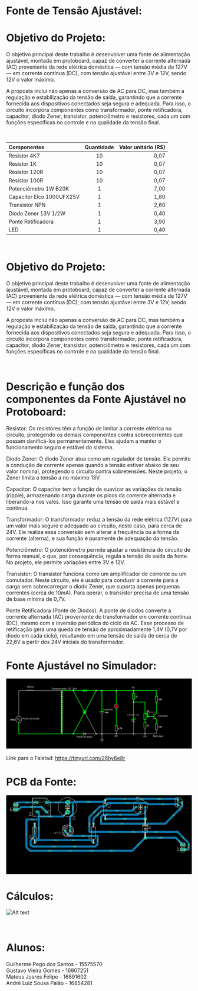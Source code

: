# Fonte de Tensão Ajustável:

# Objetivo do Projeto:

O objetivo principal deste trabalho é desenvolver uma fonte de alimentação ajustável, montada em protoboard, capaz de converter a corrente alternada (AC) proveniente da rede elétrica doméstica — com tensão média de 127V — em corrente contínua (DC), com tensão ajustável entre 3V e 12V, sendo 12V o valor máximo.

A proposta inclui não apenas a conversão de AC para DC, mas também a regulação e estabilização da tensão de saída, garantindo que a corrente fornecida aos dispositivos conectados seja segura e adequada. Para isso, o circuito incorpora componentes como transformador, ponte retificadora, capacitor, diodo Zener, transistor, potenciômetro e resistores, cada um com funções específicas no controle e na qualidade da tensão final.

<br>

| Componentes | Quantidade | Valor unitário (R$) |
|:-----|:--------:|------:|
| Resistor 4K7 | 10 | 0,07 |
| Resistor 1K | 10 | 0,07 |
| Resistor 120R | 10 | 0,07 |
| Resistor 100R | 10 | 0,07 |
| Potenciômetro 1W B20K | 1 | 7,00 |
| Capacitor Elco 1000UFX25V | 1 | 1,80|
| Transistor NPN | 1 | 2,60 |
| Diodo Zener 13V 1/2W | 1 | 0,40 |
| Ponte Retificadora | 1 | 3,90 |
| LED | 1 | 0,40 |

<br>

# Objetivo do Projeto:

O objetivo principal deste trabalho é desenvolver uma fonte de alimentação ajustável, montada em protoboard, capaz de converter a corrente alternada (AC) proveniente da rede elétrica doméstica — com tensão média de 127V — em corrente contínua (DC), com tensão ajustável entre 3V e 12V, sendo 12V o valor máximo.

A proposta inclui não apenas a conversão de AC para DC, mas também a regulação e estabilização da tensão de saída, garantindo que a corrente fornecida aos dispositivos conectados seja segura e adequada. Para isso, o circuito incorpora componentes como transformador, ponte retificadora, capacitor, diodo Zener, transistor, potenciômetro e resistores, cada um com funções específicas no controle e na qualidade da tensão final.

<br>

# Descrição e função dos componentes da Fonte Ajustável no Protoboard:

Resistor:
Os resistores têm a função de limitar a corrente elétrica no circuito, protegendo os demais componentes contra sobrecorrentes que possam danificá-los permanentemente. Eles ajudam a manter o funcionamento seguro e estável do sistema.

Diodo Zener:
O diodo Zener atua como um regulador de tensão. Ele permite a condução de corrente apenas quando a tensão estiver abaixo de seu valor nominal, protegendo o circuito contra sobretensões. Neste projeto, o Zener limita a tensão a no máximo 13V.

Capacitor:
O capacitor tem a função de suavizar as variações da tensão (ripple), armazenando carga durante os picos da corrente alternada e liberando-a nos vales. Isso garante uma tensão de saída mais estável e contínua.

Transformador:
O transformador reduz a tensão da rede elétrica (127V) para um valor mais seguro e adequado ao circuito, neste caso, para cerca de 24V. Ele realiza essa conversão sem alterar a frequência ou a forma da corrente (alterna), e sua função é puramente de adequação da tensão.

Potenciômetro:
O potenciômetro permite ajustar a resistência do circuito de forma manual, o que, por consequência, regula a tensão de saída da fonte. No projeto, ele permite variações entre 3V e 12V.

Transistor:
O transistor funciona como um amplificador de corrente ou um comutador. Neste circuito, ele é usado para conduzir a corrente para a carga sem sobrecarregar o diodo Zener, que suporta apenas pequenas correntes (cerca de 10mA). Para operar, o transistor precisa de uma tensão de base mínima de 0,7V.

Ponte Retificadora (Ponte de Diodos):
A ponte de diodos converte a corrente alternada (AC) proveniente do transformador em corrente contínua (DC), mesmo com a inversão periódica do ciclo da AC. Esse processo de retificação gera uma queda de tensão de aproximadamente 1,4V (0,7V por diodo em cada ciclo), resultando em uma tensão de saída de cerca de 22,6V a partir dos 24V iniciais do transformador.
<br>


# Fonte Ajustável no Simulador:

![Alt text](./Falstad.png)

Link para o Falstad: https://tinyurl.com/26hy6e8r
<br>


# PCB da Fonte:

![Alt text](./Eagle.jfif)
<br>

# Cálculos:

![Alt text](./Cálculos.png)

<br>

# Alunos:

Guilherme Pego dos Santos - 15575570
<br>
Gustavo Vieira Gomes - 16907251
<br>
Mateus Juares Felipe - 16891602
<br>
André Luiz Sousa Paião - 16854281
